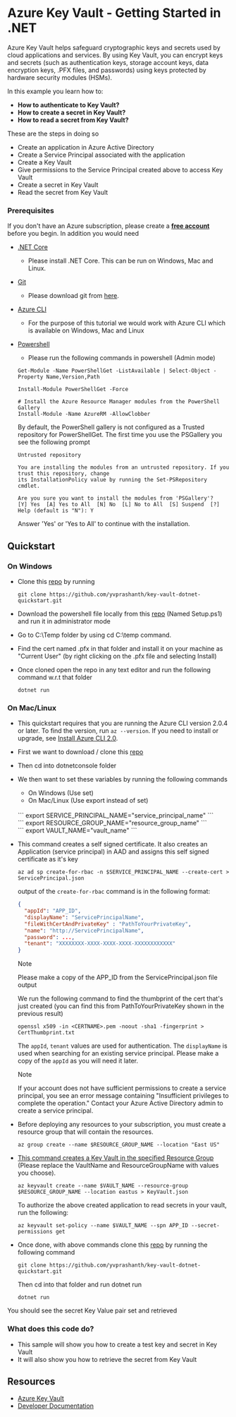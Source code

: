 # Azure Key Vault - Getting Started in .NET
Azure Key Vault helps safeguard cryptographic keys and secrets used by cloud applications and services. By using Key Vault, you can encrypt keys and secrets (such as authentication keys, storage account keys, data encryption keys, .PFX files, and passwords) using keys protected by hardware security modules (HSMs).

In this example you learn how to:
- **How to authenticate to Key Vault?**
- **How to create a secret in Key Vault?**
- **How to read a secret from Key Vault?**

These are the steps in doing so
- Create an application in Azure Active Directory
- Create a Service Principal associated with the application 
- Create a Key Vault
- Give permissions to the Service Principal created above to access Key Vault 
- Create a secret in Key Vault
- Read the secret from Key Vault

### Prerequisites
If you don't have an Azure subscription, please create a **[free account](https://azure.microsoft.com/free/?ref=microsoft.com&amp;utm_source=microsoft.com&amp;utm_medium=docs)** before you begin.
In addition you would need

* [.NET Core](https://www.microsoft.com/net/learn/get-started/windows)
    * Please install .NET Core. This can be run on Windows, Mac and Linux.
* [Git](https://www.git-scm.com/)
    * Please download git from [here](https://git-scm.com/downloads).
* [Azure CLI](https://docs.microsoft.com/en-us/cli/azure/install-azure-cli?view=azure-cli-latest)
    * For the purpose of this tutorial we would work with Azure CLI which is available on Windows, Mac and Linux
* [Powershell](https://docs.microsoft.com/en-us/powershell/azure/install-azurerm-ps?view=azurermps-6.1.0&viewFallbackFrom=azurermps-5.5.0)
    * Please run the following commands in powershell (Admin mode)
    ```
    Get-Module -Name PowerShellGet -ListAvailable | Select-Object -Property Name,Version,Path

    Install-Module PowerShellGet -Force
    
    # Install the Azure Resource Manager modules from the PowerShell Gallery
    Install-Module -Name AzureRM -AllowClobber
    ```
    By default, the PowerShell gallery is not configured as a Trusted repository for PowerShellGet. The first time you use the PSGallery you see the following prompt

    ```
    Untrusted repository

    You are installing the modules from an untrusted repository. If you trust this repository, change
    its InstallationPolicy value by running the Set-PSRepository cmdlet.
    
    Are you sure you want to install the modules from 'PSGallery'?
    [Y] Yes  [A] Yes to All  [N] No  [L] No to All  [S] Suspend  [?] Help (default is "N"): Y
    ```

    Answer 'Yes' or 'Yes to All' to continue with the installation.


## Quickstart
### On Windows
- Clone this [repo](https://github.com/yvprashanth/key-vault-dotnet-quickstart) by running 
    ```
    git clone https://github.com/yvprashanth/key-vault-dotnet-quickstart.git
    ```
    
- Download the powershell file locally from this [repo](https://github.com/yvprashanth/key-vault-dotnet-quickstart) (Named Setup.ps1) and run it in administrator mode
- Go to C:\Temp folder by using cd C:\temp command. 
- Find the cert named .pfx in that folder and install it on your machine as "Current User" (by right clicking on the .pfx file and selecting Install)
- Once cloned open the repo in any text editor and run the following command w.r.t that folder
    ```
    dotnet run
    ```
    

### On Mac/Linux
- This quickstart requires that you are running the Azure CLI version 2.0.4 or later. To find the version, run `az --version`. If you need to install or upgrade, see [Install Azure CLI 2.0](https://docs.microsoft.com/en-us/cli/azure/install-azure-cli?view=azure-cli-latest).
- First we want to download / clone this [repo](https://github.com/yvprashanth/key-vault-dotnet-quickstart)
- Then cd into dotnetconsole folder
- We then want to set these variables by running the following commands
    - On Windows (Use set)
    - On Mac/Linux (Use export instead of set)
    <br />
    ```
        export SERVICE_PRINCIPAL_NAME="service_principal_name" 
    ```
    <br />
    ```
        export RESOURCE_GROUP_NAME="resource_group_name"
    ```
    <br />
    ```
        export VAULT_NAME="vault_name"
    ```
- This command creates a self signed certificate. It also creates an Application (service principal) in AAD and assigns this self signed certificate as it's key

    ```
    az ad sp create-for-rbac -n $SERVICE_PRINCIPAL_NAME --create-cert > ServicePrincipal.json
    ```
    
    output of the `create-for-rbac` command is in the following format:
    
    ```json
    {
      "appId": "APP_ID",
      "displayName": "ServicePrincipalName",
      "fileWithCertAndPrivateKey" : "PathToYourPrivateKey",
      "name": "http://ServicePrincipalName",
      "password": ...,
      "tenant": "XXXXXXXX-XXXX-XXXX-XXXX-XXXXXXXXXXXX"
    }
    ```

    > [!NOTE]
    > Please make a copy of the APP_ID from the ServicePrincipal.json file output

    We run the following command to find the thumbprint of the cert that's just created (you can find this from PathToYourPrivateKey shown in the previous result)

    ```
    openssl x509 -in <CERTNAME>.pem -noout -sha1 -fingerprint > CertThumbprint.txt
    ```
    
    The `appId`, `tenant` values are used for authentication. The `displayName` is used when searching for an existing service principal. Please make a copy of the `appId` as you will need it later.
    
    > [!NOTE]
    > If your account does not have sufficient permissions to create a service principal, you see an error message containing "Insufficient privileges to complete the operation." Contact your Azure Active Directory admin to create a service principal.

- Before deploying any resources to your subscription, you must create a resource group that will contain the resources. 

    ```
    az group create --name $RESOURCE_GROUP_NAME --location "East US"
    ```

- [This command creates a Key Vault in the specified Resource Group](https://docs.microsoft.com/en-us/azure/azure-resource-manager/xplat-cli-azure-resource-manager#create-a-resource-group)
(Please replace the VaultName and ResourceGroupName with values you choose).
    ```
    az keyvault create --name $VAULT_NAME --resource-group $RESOURCE_GROUP_NAME --location eastus > KeyVault.json
    ```
    
    To authorize the above created application to read secrets in your vault, run the following:
    
    ```
    az keyvault set-policy --name $VAULT_NAME --spn APP_ID --secret-permissions get
    ```

- Once done, with above commands clone this [repo](https://github.com/yvprashanth/key-vault-dotnet-quickstart) by running the following command
    ```
    git clone https://github.com/yvprashanth/key-vault-dotnet-quickstart.git
    ```

    Then cd into that folder and run dotnet run

    ```
    dotnet run
    ```
You should see the secret Key Value pair set and retrieved


### What does this code do?
- This sample will show you how to create a test key and secret in Key Vault
- It will also show you how to retrieve the secret from Key Vault

## Resources
- [Azure Key Vault](https://azure.microsoft.com/en-us/services/key-vault/)
- [Developer Documentation](https://docs.microsoft.com/en-us/azure/key-vault/)
